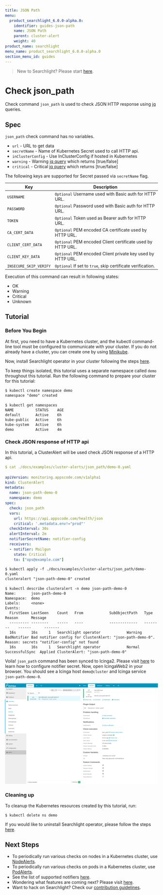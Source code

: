 ```yaml
---
title: JSON Path
menu:
  product_searchlight_6.0.0-alpha.0:
    identifier: guides-json-path
    name: JSON Path
    parent: cluster-alert
    weight: 40
product_name: searchlight
menu_name: product_searchlight_6.0.0-alpha.0
section_menu_id: guides
---
```


> New to Searchlight? Please start [here](/docs/concepts/README.md).

# Check json_path

Check command `json_path` is used to check JSON HTTP response using [jq](https://stedolan.github.io/jq/) queries.

## Spec
`json_path` check command has no variables.

- `url` - URL to get data
- `secretName` - Name of Kubernetes Secret used to call HTTP api.
- `inClusterConfig` - Use InClusterConfig if hosted in Kubernetes
- `warning` - Warning [jq query](https://stedolan.github.io/jq/manual/#ConditionalsandComparisons) which returns [true/false]
- `critical` - Critical [jq query](https://stedolan.github.io/jq/manual/#ConditionalsandComparisons) which returns [true/false]

The following keys are supported for Secret passed via `secretName` flag.

| Key                    | Description                                                 |
-------------------------|-------------------------------------------------------------|
| `USERNAME`             | `Optional` Username used with Basic auth for HTTP URL.      |
| `PASSWORD`             | `Optional` Password used with Basic auth for HTTP URL.      |
| `TOKEN`                | `Optional` Token used as Bearer auth for HTTP URL.          |
| `CA_CERT_DATA`         | `Optional` PEM encoded CA certificate used by HTTP URL.     |
| `CLIENT_CERT_DATA`     | `Optional` PEM encoded Client certificate used by HTTP URL. |
| `CLIENT_KEY_DATA`      | `Optional` PEM encoded Client private key used by HTTP URL. |
| `INSECURE_SKIP_VERIFY` | `Optional` If set to `true`, skip certificate verification. |

Execution of this command can result in following states:

- OK
- Warning
- Critical
- Unknown


## Tutorial

### Before You Begin
At first, you need to have a Kubernetes cluster, and the kubectl command-line tool must be configured to communicate with your cluster. If you do not already have a cluster, you can create one by using [Minikube](https://github.com/kubernetes/minikube).

Now, install Searchlight operator in your cluster following the steps [here](/docs/setup/install.md).

To keep things isolated, this tutorial uses a separate namespace called `demo` throughout this tutorial. Run the following command to prepare your cluster for this tutorial:

```console
$ kubectl create namespace demo
namespace "demo" created

$ kubectl get namespaces
NAME          STATUS    AGE
default       Active    6h
kube-public   Active    6h
kube-system   Active    6h
demo          Active    4m
```


### Check JSON response of HTTP api
In this tutorial, a ClusterAlert will be used check JSON response of a HTTP api.
```yaml
$ cat ./docs/examples/cluster-alerts/json_path/demo-0.yaml

apiVersion: monitoring.appscode.com/v1alpha1
kind: ClusterAlert
metadata:
  name: json-path-demo-0
  namespace: demo
spec:
  check: json_path
  vars:
    url: https://api.appscode.com/health/json
    critical: '.metadata.env!="prod"'
  checkInterval: 30s
  alertInterval: 2m
  notifierSecretName: notifier-config
  receivers:
  - notifier: Mailgun
    state: Critical
    to: ["ops@example.com"]
```
```console
$ kubectl apply -f ./docs/examples/cluster-alerts/json_path/demo-0.yaml
clusteralert "json-path-demo-0" created

$ kubectl describe clusteralert -n demo json-path-demo-0
Name:		json-path-demo-0
Namespace:	demo
Labels:		<none>
Events:
  FirstSeen	LastSeen	Count	From			SubObjectPath	Type		Reason		Message
  ---------	--------	-----	----			-------------	--------	------		-------
  16s		16s		1	Searchlight operator			Warning		BadNotifier	Bad notifier config for ClusterAlert: "json-path-demo-0". Reason: secrets "notifier-config" not found
  16s		16s		1	Searchlight operator			Normal		SuccessfulSync	Applied ClusterAlert: "json-path-demo-0"
```

Voila! `json_path` command has been synced to Icinga2. Please visit [here](/docs/guides/notifiers.md) to learn how to configure notifier secret. Now, open IcingaWeb2 in your browser. You should see a Icinga host `demo@cluster` and Icinga service `json-path-demo-0`.

![check-all-pods](/docs/images/cluster-alerts/json_path/demo-0.png)


### Cleaning up
To cleanup the Kubernetes resources created by this tutorial, run:
```console
$ kubectl delete ns demo
```

If you would like to uninstall Searchlight operator, please follow the steps [here](/docs/setup/uninstall.md).


## Next Steps
 - To periodically run various checks on nodes in a Kubernetes cluster, use [NodeAlerts](/docs/concepts/alert-types/node-alert.md).
 - To periodically run various checks on pods in a Kubernetes cluster, use [PodAlerts](/docs/concepts/alert-types/pod-alert.md).
 - See the list of supported notifiers [here](/docs/guides/notifiers.md).
 - Wondering what features are coming next? Please visit [here](/docs/roadmap.md).
 - Want to hack on Searchlight? Check our [contribution guidelines](/docs/CONTRIBUTING.md).
